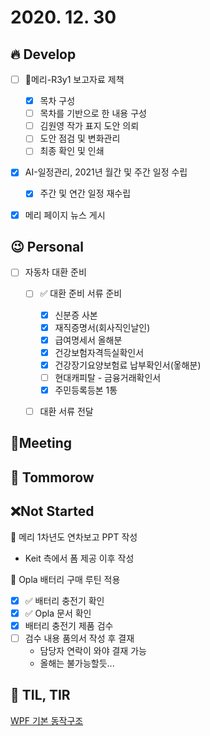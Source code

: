 # 2020. 12. 30

## 🔥 Develop

- [ ] 📝메리-R3y1 보고자료 제책
  - [x] 목차 구성
  - [ ] 목차를 기반으로 한 내용 구성
  - [ ] 김원영 작가 표지 도안 의뢰
  - [ ] 도안 점검 및 변화관리
  - [ ] 최종 확인 및 인쇄
- [x] AI-일정관리, 2021년 월간 및 주간 일정 수립

  - [x] 주간 및 연간 일정 재수립

- [x] 메리 페이지 뉴스 게시

  

## 😉 Personal

- [ ] 자동차 대환 준비
  - [ ] ✅ 대환 준비 서류 준비
    - [x] 신분증 사본
    - [x] 재직증명서(회사직인날인)
    - [x] 급여명세서 올해분
    - [x] 건강보험자격득실확인서
    - [x] 건강장기요양보험료 납부확인서(옿해분)
    - [ ] 현대캐피탈 - 금융거래확인서
    - [x] 주민등록등본 1통
  - [ ] 대환 서류 전달




## :dizzy: ​Meeting





## 🚸 Tommorow





## ❌Not Started

📝 메리 1차년도 연차보고 PPT 작성

* Keit 측에서 폼 제공 이후 작성

🎨 Opla 배터리 구매 루틴 적용

- [x] ✅ 배터리 충전기 확인
- [x] ✅ Opla 문서 확인
- [x] 배터리 충전기 제품 검수
- [ ] 검수 내용 품의서 작성 후 결재
  * 담당자 연락이 와야 결재 가능
  * 올해는 불가능할듯...



## 📸 TIL, TIR

[WPF 기본 동작구조](https://crystalcube.co.kr/137)